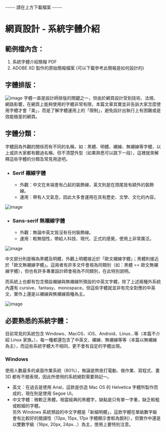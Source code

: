 ----- 請在上方下載檔案 -----
# 網頁設計 - 系統字體介紹
## 範例檔內含：
1. 系統字體介紹簡報 PDF 
2. ADOBE XD 製作的原始簡報檔案 (可以下載參考此簡報是如何設計的)

## 字體排版：
![image](https://github.com/Barry028/UI-Design/blob/master/Lesson002%20-%20Typography/img/001.png)
字體一直是設計師排版的關鍵之一，但由於網頁設計受到技術、法規、網路影響，在網頁上能夠使用的字體非常有限，本篇文章其實並非告訴大家怎麼使用字體才會「美」，而是了解字體運用上的「限制」，避免設計出執行上有困難或是效能極差的網頁。

## 字體分類：
字體因為外觀的關係而有不同的名稱，如：黑體、明體、襯線、無襯線等字體，以上或許大家都有聽過名稱，但不清楚外型（如果熟悉可以跳下一段），這裡就來解釋這些字體的分類及常見用途吧。
* ### Serif 襯線字體 ###
  * 外觀：中文在末端會有凸起的裝飾線，英文則是在頭尾皆有額外的裝飾線。
  * 運用：帶有人文氣息，因此大多會運用在具有歷史、文學、文化的內容。
&nbsp;

![image](https://github.com/Barry028/UI-Design/blob/master/Lesson002%20-%20Typography/img/002.png)
* ### Sans-serif 無襯線字體 ###
  * 外觀：無論中英文皆沒有任何裝飾線。
  * 運用：較無個性，帶給人科技、現代、正式的感覺，使用上非常廣泛。
&nbsp;

![image](https://github.com/Barry028/UI-Design/blob/master/Lesson002%20-%20Typography/img/003.png)
&nbsp;

中文部分則是稱為黑體及明體，外觀上明體接近於「歐文襯線字體」；黑體則接近於「歐文無襯線字體」。這兩者有許多文件會視為同類別（如：黑體 == 歐文無襯線字體），但也有許多專業設計師會視為不同類別，在此特別說明。

而系統上也都有包含預設襯線與無襯線所預設的中英文字體，除了上述兩種外系統內還有 cursive、fantasy、monospace，但這些字體就並非有完全對應的中英文，實作上還是以襯線與無襯線兩種為主。

![image](https://github.com/Barry028/UI-Design/blob/master/Lesson002%20-%20Typography/img/004.png)

## 必要熟悉的系統字體：
目前常見的系統包含 Windows、MacOS、iOS、Android、Linux...等（本篇不介紹 Linux 家族。），每一種都還包含了中英文、襯線、無襯線等等（本篇以無襯線為主），而這些系統字體大不相同，更不會有自定的字體出現。

### Windows
使用人數最多的桌面作業系統（80%），無論是熬夜打電動、做作業、寫程式、畫 3D 都有不錯表現，因此所使用的系統絕對需要熟記～。
* 英文：在過去是使用 Arial，這款是仿造 Mac OS 的 Helvetica 字體所製作而成的，現在則是使用 Segoe UI。
* 中文字體：微軟正黑體，相當經典的黑體字，缺點是只有單一字重，缺乏較粗或較細的字體。<br/>
另外 Windows 系統預設的中文字體是「新細明體」，這款字體在單級數字級會有比較好的閱讀性（13px, 15px, 17px 字體顯示會較為銳利），但實作中還是以雙數字級（16px, 20px, 24px...）為主，使用上要特別注意。






